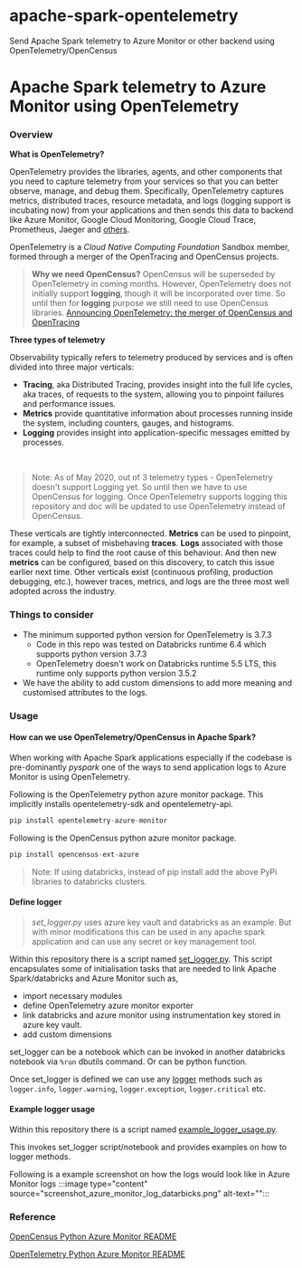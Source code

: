 # apache-spark-opentelemetry
Send Apache Spark telemetry to Azure Monitor or other backend using OpenTelemetry/OpenCensus

# Apache Spark telemetry to Azure Monitor using OpenTelemetry

### **Overview**
**What is OpenTelemetry?**

OpenTelemetry provides the libraries, agents, and other components that you need to capture telemetry from your services so that you can better observe, manage, and debug them. Specifically, OpenTelemetry captures metrics, distributed traces, resource metadata, and logs (logging support is incubating now) from your applications and then sends this data to backend like Azure Monitor, Google Cloud Monitoring, Google Cloud Trace, Prometheus, Jaeger and [others](https://opentelemetry.io/registry/?s=exporter).

OpenTelemetry is a *Cloud Native Computing Foundation* Sandbox member, formed through a merger of the OpenTracing and OpenCensus projects.

> **Why we need OpenCensus?** OpenCensus will be superseded by OpenTelemetry in coming months. However, OpenTelemetry does not initially support **logging**, though it will be incorporated over time. So until then for **logging** purpose we still need to use OpenCensus libraries. [Announcing OpenTelemetry: the merger of OpenCensus and OpenTracing](https://cloudblogs.microsoft.com/opensource/2019/05/23/announcing-opentelemetry-cncf-merged-opencensus-opentracing/)


**Three types of telemetry**

Observability typically refers to telemetry produced by services and is often divided into three major verticals:

* **Tracing**, aka Distributed Tracing, provides insight into the full life cycles, aka traces, of requests to the system, allowing you to pinpoint failures and performance issues.
* **Metrics** provide quantitative information about processes running inside the system, including counters, gauges, and histograms.
* **Logging** provides insight into application-specific messages emitted by processes.

 
> Note: As of May 2020, out of 3 telemetry types - OpenTelemetry doesn't support Logging yet. So until then we have to use OpenCensus for logging. Once OpenTelemetry supports logging this repository and doc will be updated to use OpenTelemetry instead of OpenCensus.

These verticals are tightly interconnected. **Metrics** can be used to pinpoint, for example, a subset of misbehaving **traces**. **Logs** associated with those traces could help to find the root cause of this behaviour. And then new **metrics** can be configured, based on this discovery, to catch this issue earlier next time. Other verticals exist (continuous profiling, production debugging, etc.), however traces, metrics, and logs are the three most well adopted across the industry.

### **Things to consider**

- The minimum supported python version for OpenTelemetry is 3.7.3	
    - Code in this repo was tested on Databricks runtime 6.4 which supports python version 3.7.3
    - OpenTelemetry doesn't work on Databricks runtime 5.5 LTS, this runtime only supports python version 3.5.2	
- We have the ability to add custom dimensions to add more meaning and customised attributes to the logs.

### **Usage**

#### **How can we use OpenTelemetry/OpenCensus in Apache Spark?**

When working with Apache Spark applications especially if the codebase is pre-dominantly *pyspark* one of the ways to send application logs to Azure Monitor is using OpenTelemetry.

Following is the OpenTelemetry python azure monitor package. This implicitly installs opentelemetry-sdk and opentelemetry-api.

````python
pip install opentelemetry-azure-monitor
````

Following is the OpenCensus python azure monitor package.
````python
pip install opencensus-ext-azure
````
> Note: If using databricks, instead of pip install add the above PyPi libraries to databricks clusters.

#### **Define logger**
> *set_logger.py* uses azure key vault and databricks as an example. But with minor modifications this can be used in any apache spark application and can use any secret or key management tool.

Within this repository there is a script named [set_logger.py](https://github.com/subashsivaji/apache-spark-opentelemetry/blob/fe5b8af70f36d352ace26e8dbfc03b798aa3aa07/set_logger.py). This script encapsulates some of initialisation tasks that are needed to link Apache Spark/databricks and Azure Monitor such as,
- import necessary modules
- define OpenTelemetry azure monitor exporter
- link databricks and azure monitor using instrumentation key stored in azure key vault.
- add custom dimensions

set_logger can be a notebook which can be invoked in another databricks notebook via `%run` dbutils command. Or can be python function.

Once set_logger is defined we can use any [logger](https://docs.python.org/3.7/library/logging.html#logging.Logger) methods such as `logger.info`, `logger.warning`, `logger.exception`, `logger.critical` etc.

#### **Example logger usage**
Within this repository there is a script named [example_logger_usage.py](https://github.com/subashsivaji/apache-spark-opentelemetry/blob/fe5b8af70f36d352ace26e8dbfc03b798aa3aa07/example_logger_usage.py).

This invokes set_logger script/notebook and provides examples on how to logger methods.

Following is a example screenshot on how the logs would look like in Azure Monitor logs
:::image type="content" source="screenshot_azure_monitor_log_datarbicks.png" alt-text="":::

### **Reference**

[OpenCensus Python Azure Monitor README]( https://github.com/census-instrumentation/opencensus-python/tree/master/contrib/opencensus-ext-azure )

[OpenTelemetry Python Azure Monitor README](https://github.com/microsoft/opentelemetry-azure-monitor-python)